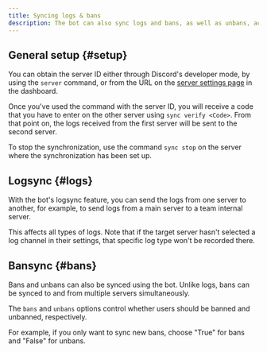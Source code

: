 ```yaml
---
title: Syncing logs & bans
description: The bot can also sync logs and bans, as well as unbans, across multiple servers.
---
```


## General setup {#setup}

You can obtain the server ID either through Discord's developer mode, by using the `server` command, or from the URL on the [server settings page](https://tomatenkuchen.com/dashboard/settings) in the dashboard.

Once you've used the command with the server ID, you will receive a code that you have to enter on the other server using `sync verify <Code>`.
From that point on, the logs received from the first server will be sent to the second server.

To stop the synchronization, use the command `sync stop` on the server where the synchronization has been set up.

## Logsync {#logs}

With the bot's logsync feature, you can send the logs from one server to another, for example, to send logs from a main server to a team internal server.

This affects all types of logs. Note that if the target server hasn't selected a log channel in their settings, that specific log type won't be recorded there.

<Command name="sync logs" slash="guild:Server ID" message="<Server ID>"></Command>

## Bansync {#bans}

Bans and unbans can also be synced using the bot. Unlike logs, bans can be synced to and from multiple servers simultaneously.

<Command name="sync bans" slash="guild:Server ID bans:True|False unbans:True|False" message="<Server ID> <Sync bans: true|false> <Sync unbans: true|false>"></Command>

The `bans` and `unbans` options control whether users should be banned and unbanned, respectively.

For example, if you only want to sync new bans, choose "True" for bans and "False" for unbans.
